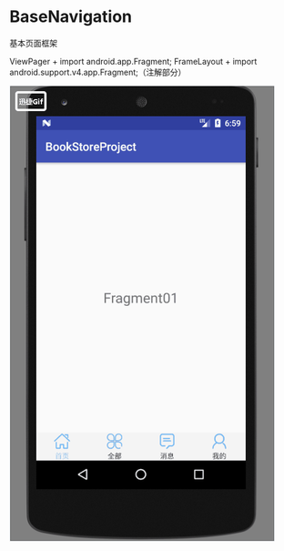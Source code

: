 # BaseNavigation
基本页面框架

ViewPager + import android.app.Fragment;
FrameLayout + import android.support.v4.app.Fragment;（注解部分）

![image](https://github.com/ZRaymonds/BaseNavigation/blob/master/images/base.gif)

